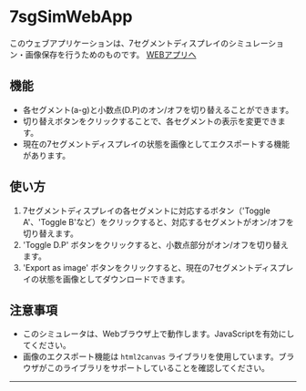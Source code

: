 # 7sgSimWebApp

このウェブアプリケーションは、7セグメントディスプレイのシミュレーション・画像保存を行うためのものです。
[WEBアプリへ](https://t-oda-bto.github.io/7sgSimWebApp/)

## 機能

- 各セグメント(a-g)と小数点(D.P)のオン/オフを切り替えることができます。
- 切り替えボタンをクリックすることで、各セグメントの表示を変更できます。
- 現在の7セグメントディスプレイの状態を画像としてエクスポートする機能があります。

## 使い方

1. 7セグメントディスプレイの各セグメントに対応するボタン（'Toggle A'、'Toggle B'など）をクリックすると、対応するセグメントがオン/オフを切り替えます。
2. 'Toggle D.P' ボタンをクリックすると、小数点部分がオン/オフを切り替えます。
3. 'Export as image' ボタンをクリックすると、現在の7セグメントディスプレイの状態を画像としてダウンロードできます。

## 注意事項

- このシミュレータは、Webブラウザ上で動作します。JavaScriptを有効にしてください。
- 画像のエクスポート機能は `html2canvas` ライブラリを使用しています。ブラウザがこのライブラリをサポートしていることを確認してください。

---
